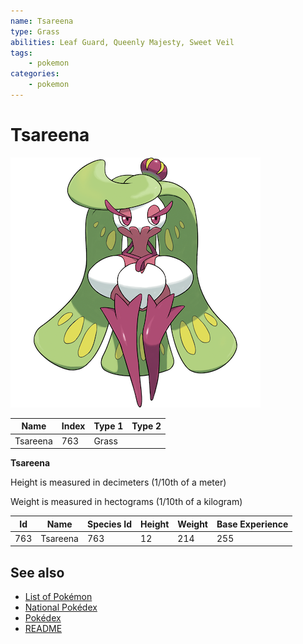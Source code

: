 ```yaml
---
name: Tsareena
type: Grass
abilities: Leaf Guard, Queenly Majesty, Sweet Veil
tags:
    - pokemon
categories:
    - pokemon
---
```


# Tsareena


![Tsareena](images/763.png)

| **Name** | **Index** | **Type 1** | **Type 2** |
|----|----|----|----|
| Tsareena | 763 | Grass  |  |

**Tsareena** 


Height is measured in decimeters (1/10th of a meter)

Weight is measured in hectograms (1/10th of a kilogram)

| **Id** | **Name** | **Species Id** | **Height** | **Weight** | **Base Experience** |
|--------|----------|----------------|------------|------------|---------------------|
| 763 | Tsareena | 763 | 12 | 214 | 255 |


## See also

- [List of Pokémon](../pokemon.md)
- [National Pokédex](../national_pokedex.md)
- [Pokédex](../pokedex.md)
- [README](../README.md)
